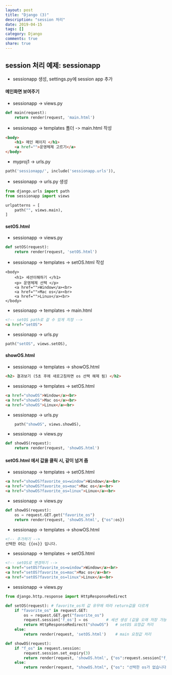 ```yaml
---
layout: post
title: "Django (3)"
description: "session 처리"
date: 2019-04-15
tags: []
category: Django
comments: true
share: true
---
```


## session 처리 예제: sessionapp
- sessionapp 생성, settings.py에 session app 추가

#### 메인화면 보여주기
- sessionapp -> views.py
```python
def main(request):
    return render(request, 'main.html')
```

- sessionapp -> templates 폴더 -> main.html 작성

```html    
<body>
    <h1> 메인 페이지 </h1>
    <a href="">운영체제 고르기</a>
</body>
 ```

- myproj1 -> urls.py

```python
path('sessionapp/', include('sessionapp.urls')),
```

- sessionapp -> urls.py 생성

```python
from django.urls import path
from sessionapp import views

urlpatterns = [
    path("", views.main),
]
```

#### setOS.html 
- sessionapp -> views.py

```python
def setOS(request):
    return render(request, 'setOS.html')
```

- sessionapp -> templates -> setOS.html 작성
  
```    
<body>
    <h1> 세션이해하기 </h1>
    <p> 운영체제 선택 </p>
    <a href="">Window</a><br>
    <a href="">Mac os</a><br>
    <a href="">Linux</a><br>
</body>
```

- sessionapp -> templates -> main.html

```html
<!-- setOS path로 갈 수 있게 지정 -->
<a href="setOS">
```

- sessionapp -> urls.py    

```python
path("setOS", views.setOS),
```

#### showOS.html 
-  sessionapp -> templates -> showOS.html

```html
<h2> 결과보기 (5초 후에 새로고침하면 os 선택 해제 됨) </h2>
```

- sessionapp -> templates -> setOS.html
  
```html
<a href="showOS">Window</a><br>
<a href="showOS">Mac os</a><br>
<a href="showOS">Linux</a><br>
```

- sessionapp -> urls.py

```python
    path("showOS", views.showOS),
```

- sessionapp -> views.py

```python
def showOS(request):
    return render(request, 'showOS.html')
```

#### setOS.html 에서 값을 클릭 시, 같이 넘겨 줌
- sessionapp -> templates -> setOS.html

```html
<a href="showOS?favorite_os=window">Window</a><br>
<a href="showOS?favorite_os=mac">Mac os</a><br>
<a href="showOS?favorite_os=linux">Linux</a><br>
```
- sessionapp -> views.py

```python
def showOS(request):
    os = request.GET.get("favorite_os")   
    return render(request, 'showOS.html', {"os":os})
```

- sessionapp -> templates -> showOS.html

```html
<!-- 추가하기 -->
선택한 OS는 {{os}} 입니다. 
```

- sessionapp -> templates -> setOS.html

```html
<!-- setOS로 변경하기 -->
<a href="setOS?favorite_os=window">Window</a><br>
<a href="setOS?favorite_os=mac">Mac os</a><br>
<a href="setOS?favorite_os=linux">Linux</a><br>
```

- sessionapp -> views.py

```python
from django.http.response import HttpResponseRedirect

def setOS(request): # favorite_os의 값 유무에 따라 return값을 다르게
    if "favorite_os" in request.GET:
        os = request.GET.get("favorite_os") 
        request.session['f_os'] = os        # 세션 생성 (값을 오래 저장 가능)
        return HttpResponseRedirect("showOS")   # setOS 요청값 처리
    else:
        return render(request, 'setOS.html')    # main 요청값 처리

def showOS(request):    
    if "f_os" in request.session:
        request.session.set_expiry(3)
        return render(request, 'showOS.html', {"os":request.session["f_os"]})
    else:
        return render(request, "showOS.html", {"os": "선택한 os가 없습니다."})
```


